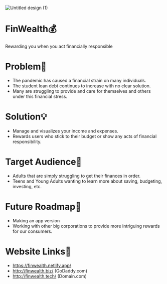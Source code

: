 ![Untitled design (1)](https://user-images.githubusercontent.com/52230497/115115476-4aa11d80-9fb2-11eb-838d-e76885a1e8c9.png)


# FinWealth💰️
Rewarding you when you act financially responsible


# Problem🤔
- The pandemic has caused a financial strain on many individuals.
- The student loan debt continues to increase with no clear solution.
- Many are struggling to provide and care for themselves and others under this financial stress.

# Solution💡️
- Manage and visualizes your income and expenses.
- Rewards users who stick to their budget or show any acts of financial responsibility. 

# Target Audience🎯️
- Adults that are simply struggling to get their finances in order.
- Teens and Young Adults wanting to learn more about saving, budgeting, investing, etc.

# Future Roadmap🚀️
- Making an app version
- Working with other big corporations to provide more intriguing rewards for our consumers.

# Website Links🔗
- https://finwealth.netlify.app/
- http://finwealth.biz/ (GoDaddy.com)
- http://finwealth.tech/ (Domain.com)


